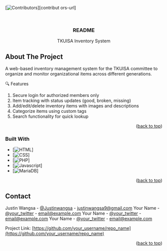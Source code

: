 
<a id="readme-top"></a>

<!--
*** https://www.markdownguide.org/basic-syntax/#reference-style-links
-->


[![Contributors][contributors-shield]][contribut  ors-url]


<!-- PROJECT LOGO -->
<br />
<div align="center">
  <!-- <a href="https://github.com/othneildrew/Best-README-Template">
    <img src="images/logo.png" alt="Logo" width="80" height="80">
  </a> -->

  <h3 align="center">README</h3>

  <p align="center">
    TKUISA Inventory System
  </p>
</div>


<!-- ABOUT THE PROJECT -->
## About The Project

<!-- [![Product Name Screen Shot][product-screenshot]](https://example.com) -->

A web-based inventory management system for the TKUISA committee to organize and monitor organizational items across different generations.

🔍 Features
1. Secure login for authorized members only
2. Item tracking with status updates (good, broken, missing)
3. Add/edit/delete inventory items with images and descriptions
4. Categorize items using custom tags
5. Search functionality for quick lookup

<p align="right">(<a href="#readme-top">back to top</a>)</p>



### Built With

* [![HTML][html.js]]
* [![CSS][css.js]]
* [![PHP][php.js]]
* [![Javascript][javascript.js]]
* [![MariaDB][mariadb.js]]


<p align="right">(<a href="#readme-top">back to top</a>)</p>  



<!-- CONTACT -->
## Contact

Justin Wangsa - [@Justinwangsa](https://www.linkedin.com/in/justinwangsa/) - justinwangsa9@gmail.com
Your Name - [@your_twitter](https://twitter.com/your_username) - email@example.com
Your Name - [@your_twitter](https://twitter.com/your_username) - email@example.com
Your Name - [@your_twitter](https://twitter.com/your_username) - email@example.com


Project Link: [https://github.com/your_username/repo_name](https://github.com/your_username/repo_name)

<p align="right">(<a href="#readme-top">back to top</a>)</p>



<!-- MARKDOWN LINKS & IMAGES -->
<!-- https://www.markdownguide.org/basic-syntax/#reference-style-links -->

[contributors-shield]: https://img.shields.io/github/contributors/othneildrew/Best-README-Template.svg?style=for-the-badge
[contributors-url]: https://github.com/JustinWangsa/opensource-final/graphs/contributors

[product-screenshot]: images/screenshot.png

[php.js]: https://img.shields.io/badge/PHP-777BB4?logo=php&logoColor=white
[javascript.js]: https://img.shields.io/badge/PHP-777BB4?logo=php&logoColor=white
[mariadb.js]: https://img.shields.io/badge/MariaDB-003545?style=for-the-badge&logo=mariadb&logoColor=white
[html.js]: https://shields.io/badge/HTML-f06529?logo=html5&logoColor=white&labelColor=f06529
[css.js]: https://img.shields.io/badge/CSS-1572B6?style=for-the-badge&logo=css&logoColor=white


